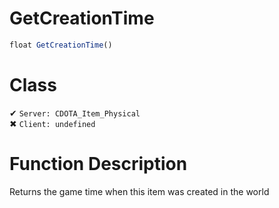 # GetCreationTime
```js	
float GetCreationTime()
```
# Class
✔ `Server: CDOTA_Item_Physical`  
✖ `Client: undefined`  

# Function Description
Returns the game time when this item was created in the world
